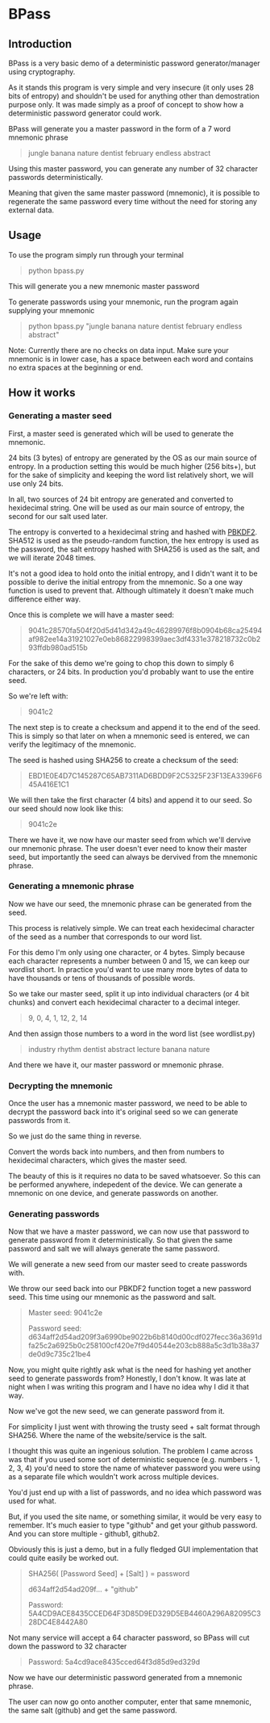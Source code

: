 # BPass

## Introduction

BPass is a very basic demo of a deterministic password generator/manager using cryptography.

As it stands this program is very simple and very insecure (it only uses 28 bits of entropy) and shouldn't be used for anything other than demostration purpose only. It was made simply as a proof of concept to show how a deterministic password generator could work.

BPass will generate you a master password in the form of a 7 word mnemonic phrase

> jungle banana nature dentist february endless abstract

Using this master password, you can generate any number of 32 character passwords deterministically. 

Meaning that given the same master password (mnemonic), it is possible to regenerate the same password every time without the need for storing any external data.

## Usage

To use the program simply run through your terminal

> python bpass.py

This will generate you a new mnemonic master password

To generate passwords using your mnemonic, run the program again supplying your mnemonic

> python bpass.py "jungle banana nature dentist february endless abstract"

Note: Currently there are no checks on data input. Make sure your mnemonic is in lower case, has a space between each word and contains no extra spaces at the beginning or end.

## How it works

### Generating a master seed

First, a master seed is generated which will be used to generate the mnemonic.

24 bits (3 bytes) of entropy are generated by the OS as our main source of entropy. In a production setting this would be much higher (256 bits+), but for the sake of simplicity and keeping the word list relatively short, we will use only 24 bits.

In all, two sources of 24 bit entropy are generated and converted to hexidecimal string. One will be used as our main source of entropy, the second for our salt used later.

The entropy is converted to a hexidecimal string and hashed with [PBKDF2](https://en.wikipedia.org/wiki/Pbkdf2). SHA512 is used as the pseudo-random function, the hex entropy is used as the password, the salt entropy hashed with SHA256 is used as the salt, and we will iterate 2048 times.

It's not a good idea to hold onto the initial entropy, and I didn't want it to be possible to derive the initial entropy from the mnemonic. So a one way function is used to prevent that. Although ultimately it doesn't make much difference either way.

Once this is complete we will have a master seed:

> 9041c28570fa504f20d5d41d342a49c46289976f8b0904b68ca25494af982ee14a31921027e0eb86822998399aec3df4331e378218732c0b293ffdb980ad515b

For the sake of this demo we're going to chop this down to simply 6 characters, or 24 bits. In production you'd probably want to use the entire seed.

So we're left with:

> 9041c2

The next step is to create a checksum and append it to the end of the seed. This is simply so that later on when a mnemonic seed is entered, we can verify the legitimacy of the mnemonic.

The seed is hashed using SHA256 to create a checksum of the seed:

> EBD1E0E4D7C145287C65AB7311AD6BDD9F2C5325F23F13EA3396F645A416E1C1

We will then take the first character (4 bits) and append it to our seed. So our seed should now look like this:

> 9041c2e

There we have it, we now have our master seed from which we'll dervive our mnemonic phrase. The user doesn't ever need to know their master seed, but importantly the seed can always be dervived from the mnemonic phrase.

### Generating a mnemonic phrase

Now we have our seed, the mnemonic phrase can be generated from the seed.

This process is relatively simple. We can treat each hexidecimal character of the seed as a number that corresponds to our word list.

For this demo I'm only using one character, or 4 bytes. Simply because each character represents a number between 0 and 15, we can keep our wordlist short. In practice you'd want to use many more bytes of data to have thousands or tens of thousands of possible words.

So we take our master seed, split it up into individual characters (or 4 bit chunks) and convert each hexidecimal character to a decimal integer.

> 9, 0, 4, 1, 12, 2, 14

And then assign those numbers to a word in the word list (see wordlist.py)

> industry rhythm dentist abstract lecture banana nature

And there we have it, our master password or mnemonic phrase.

### Decrypting the mnemonic

Once the user has a mnemonic master password, we need to be able to decrypt the password back into it's original seed so we can generate passwords from it.

So we just do the same thing in reverse.

Convert the words back into numbers, and then from numbers to hexidecimal characters, which gives the master seed.

The beauty of this is it requires no data to be saved whatsoever. So this can be performed anywhere, indepedent of the device. We can generate a mnemonic on one device, and generate passwords on another.

### Generating passwords

Now that we have a master password, we can now use that password to generate password from it deterministically. So that given the same password and salt we will always generate the same password.

We will generate a new seed from our master seed to create passwords with.

We throw our seed back into our PBKDF2 function toget a new password seed. This time using our mnemonic as the password and salt.

> Master seed: 9041c2e
> 
> Password seed: d634aff2d54ad209f3a6990be9022b6b8140d00cdf027fecc36a3691dfa25c2a6925b0c258100cf420e7f9d40544e203cb888a5c3d1b38a37de0d9c735c21be4

Now, you might quite rightly ask what is the need for hashing yet another seed to generate passwords from? Honestly, I don't know. It was late at night when I was writing this program and I have no idea why I did it that way.

Now we've got the new seed, we can generate password from it.

For simplicity I just went with throwing the trusty seed + salt format through SHA256. Where the name of the website/service is the salt.

I thought this was quite an ingenious solution. The problem I came across was that if you used some sort of deterministic sequence (e.g. numbers - 1, 2, 3, 4) you'd need to store the name of whatever password you were using as a separate file which wouldn't work across multiple devices.

You'd just end up with a list of passwords, and no idea which password was used for what.

But, if you used the site name, or something similar, it would be very easy to remember. It's much easier to type "github" and get your github password. And you can store multiple - github1, github2.

Obviously this is just a demo, but in a fully fledged GUI implementation that could quite easily be worked out.

> SHA256( [Password Seed] + [Salt] ) = password
> 
> d634aff2d54ad209f... + "github"
> 
> Password: 5A4CD9ACE8435CCED64F3D85D9ED329D5EB4460A296A82095C328DC4E8442A80

Not many service will accept a 64 character password, so BPass will cut down the password to 32 character

> Password: 5a4cd9ace8435cced64f3d85d9ed329d

Now we have our deterministic password generated from a mnemonic phrase.

The user can now go onto another computer, enter that same mnemonic, the same salt (github) and get the same password.
